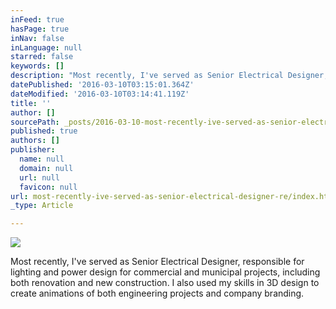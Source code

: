 ```yaml
---
inFeed: true
hasPage: true
inNav: false
inLanguage: null
starred: false
keywords: []
description: "Most recently, I've served as Senior Electrical Designer, responsible for lighting and power design for\_commercial and municipal projects, including both renovation and new construction. I also used my skills in 3D design to create animations of both engineering projects and company branding.\_"
datePublished: '2016-03-10T03:15:01.364Z'
dateModified: '2016-03-10T03:14:41.119Z'
title: ''
author: []
sourcePath: _posts/2016-03-10-most-recently-ive-served-as-senior-electrical-designer-re.md
published: true
authors: []
publisher:
  name: null
  domain: null
  url: null
  favicon: null
url: most-recently-ive-served-as-senior-electrical-designer-re/index.html
_type: Article

---
```

![](https://the-grid-user-content.s3-us-west-2.amazonaws.com/83f0674e-b81f-465b-97d8-43451db6d9e7.jpg)

Most recently, I've served as Senior Electrical Designer, responsible for lighting and power design for commercial and municipal projects, including both renovation and new construction. I also used my skills in 3D design to create animations of both engineering projects and company branding.